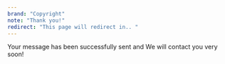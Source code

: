 ```yaml
---
brand: "Copyright"
note: "Thank you!"
redirect: "This page will redirect in.. "
---
```


Your message has been successfully sent and We will contact you very soon!
